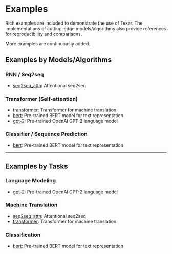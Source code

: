 # Examples #

Rich examples are included to demonstrate the use of Texar. The implementations of cutting-edge models/algorithms also provide references for reproducibility and comparisons. 

More examples are continuously added...

## Examples by Models/Algorithms ##

### RNN / Seq2seq ###

* [seq2seq_attn](./seq2seq_attn): Attentional seq2seq

### Transformer (Self-attention) ###

* [transformer](./transformer): Transformer for machine translation
* [bert](./bert): Pre-trained BERT model for text representation
* [gpt-2](./gpt-2): Pre-trained OpenAI GPT-2 language model

### Classifier / Sequence Prediction ###  

* [bert](./bert): Pre-trained BERT model for text representation

---

## Examples by Tasks

### Language Modeling ###

* [gpt-2](./gpt-2): Pre-trained OpenAI GPT-2 language model

### Machine Translation ###

* [seq2seq_attn](./seq2seq_attn): Attentional seq2seq
* [transformer](./transformer): Transformer for machine translation

### Classification ###

* [bert](./bert): Pre-trained BERT model for text representation


